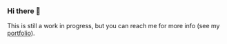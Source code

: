 ### Hi there 👋

This is still a work in progress, but you can reach me for more info (see my [portfolio](https://sanchix.eu)).
